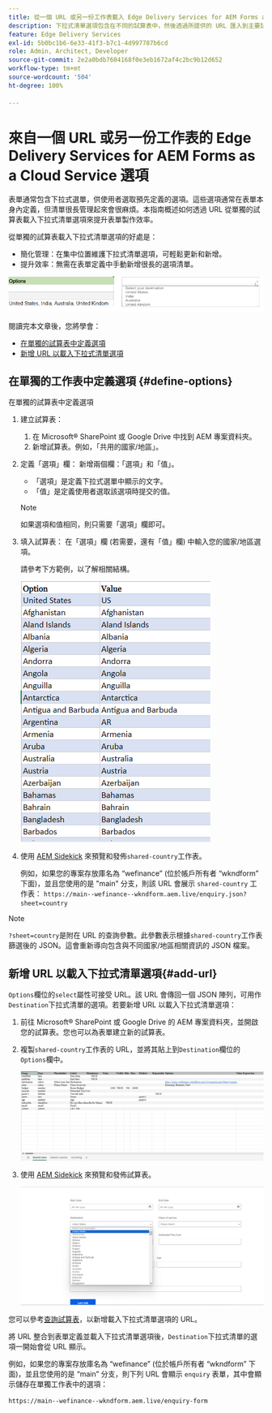 ```yaml
---
title: 從一個 URL 或另一份工作表載入 Edge Delivery Services for AEM Forms as a Cloud Service 的下拉式清單選項
description: 下拉式清單選項包含在不同的試算表中，然後透過所提供的 URL 匯入到主要試算表。
feature: Edge Delivery Services
exl-id: 5b0bc1b6-6e33-41f3-b7c1-4d997787b6cd
role: Admin, Architect, Developer
source-git-commit: 2e2a0bdb7604168f0e3eb1672af4c2bc9b12d652
workflow-type: tm+mt
source-wordcount: '504'
ht-degree: 100%

---
```



# 來自一個 URL 或另一份工作表的 Edge Delivery Services for AEM Forms as a Cloud Service 選項

表單通常包含下拉式選單，供使用者選取預先定義的選項。這些選項通常在表單本身內定義，但清單很長管理起來會很麻煩。本指南概述如何透過 URL 從單獨的試算表載入下拉式清單選項來提升表單製作效率。


從單獨的試算表載入下拉式清單選項的好處是：

- 簡化管理：在集中位置維護下拉式清單選項，可輕鬆更新和新增。
- 提升效率：無需在表單定義中手動新增很長的選項清單。

![下拉式清單選項](/help/forms/assets/drop-down-options.png)


閱讀完本文章後，您將學會：

- [在單獨的試算表中定義選項](#define-options)
- [新增 URL 以載入下拉式清單選項](#add-url)

## 在單獨的工作表中定義選項 {#define-options}

在單獨的試算表中定義選項

1. 建立試算表：
   1. 在 Microsoft® SharePoint 或 Google Drive 中找到 AEM 專案資料夾。
   1. 新增試算表。例如，「共用的國家/地區」。
1. 定義「選項」欄：
新增兩個欄：「選項」和「值」。
   - 「選項」是定義下拉式選單中顯示的文字。
   - 「值」是定義使用者選取該選項時提交的值。

   >[!NOTE]
   >
   >如果選項和值相同，則只需要「選項」欄即可。

1. 填入試算表：
在「選項」欄 (若需要，還有「值」欄) 中輸入您的國家/地區選項。

   請參考下方範例，以了解相關結構。

   ![國家/地區下拉式選單](/help/forms/assets/drop-down-country-options.png)

1. 使用 [AEM Sidekick](https://www.aem.live/developer/tutorial#preview-and-publish-your-content) 來預覽和發佈`shared-country`工作表。

   例如，如果您的專案存放庫名為 “wefinance” (位於帳戶所有者 “wkndform” 下面)，並且您使用的是 &quot;main&quot; 分支，則該 URL 會展示 `shared-country` 工作表：
   `https://main--wefinance--wkndform.aem.live/enquiry.json?sheet=country`
   <!--(https://main--wefinance--wkndform.aem.live/enquiry.json?sheet=country)  -->

>[!NOTE]
>
> `?sheet=country`是附在 URL 的查詢參數。此參數表示根據`shared-country`工作表篩選後的 JSON。這會重新導向包含與不同國家/地區相關資訊的 JSON 檔案。

## 新增 URL 以載入下拉式清單選項{#add-url}

`Options`欄位的`select`屬性可接受 URL。該 URL 會傳回一個 JSON 陣列，可用作`Destination`下拉式清單的選項。若要新增 URL 以載入下拉式清單選項：

1. 前往 Microsoft® SharePoint 或 Google Drive 的 AEM 專案資料夾，並開啟您的試算表。您也可以為表單建立新的試算表。
1. 複製`shared-country`工作表的 URL，並將其貼上到`Destination`欄位的`Options`欄中。

   ![查詢試算表](/help/forms/assets/drop-down-enquiry.png)

1. 使用 [AEM Sidekick](https://www.aem.live/developer/tutorial#preview-and-publish-your-content) 來預覽和發佈試算表。


   ![國家/地區下拉式選單](/help/forms/assets/load-dropdown-options-form.png)

您可以參考[查詢試算表](/help/edge/assets/enquiry.xlsx)，以新增載入下拉式清單選項的 URL。

將 URL 整合到表單定義並載入下拉式清單選項後，`Destination`下拉式清單的選項一開始會從 URL 顯示。

例如，如果您的專案存放庫名為 “wefinance” (位於帳戶所有者 “wkndform” 下面)，並且您使用的是 “main” 分支，則下列 URL 會顯示 `enquiry` 表單，其中會顯示儲存在單獨工作表中的選項：

`https://main--wefinance--wkndform.aem.live/enquiry-form`



